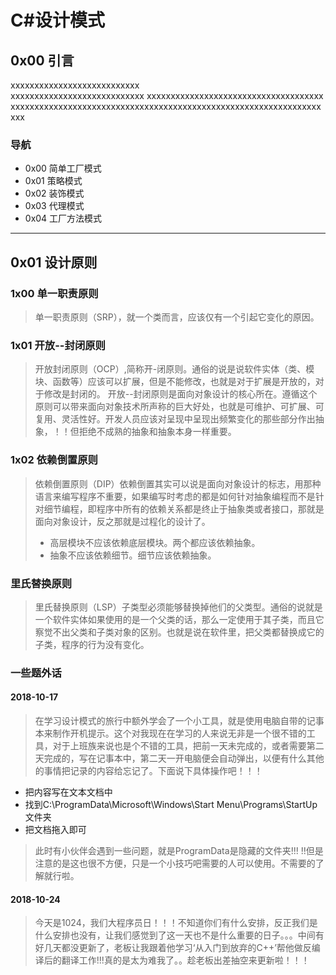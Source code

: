 # C#设计模式

## 0x00 引言  
xxxxxxxxxxxxxxxxxxxxxxxxxxx  
xxxxxxxxxxxxxxxxxxxxxxxxxxxx 
xxxxxxxxxxxxxxxxxxxxxxxxxxxxxxxxxxxxx
xxxxxxxxxxxxxxxxxxxxxxxxxxxxxxxxxxxxxxxxxxxxxxxxxxxxxxxxxxxxxxxxxxxx
### 导航  
 -	 0x00 简单工厂模式
 -	 0x01 策略模式
 -	 0x02 装饰模式 
 -	 0x03 代理模式
 -	 0x04 工厂方法模式
 ---   
## 0x01 设计原则    
### 1x00 单一职责原则    
> 单一职责原则（SRP），就一个类而言，应该仅有一个引起它变化的原因。      

### 1x01 开放--封闭原则
> 开放封闭原则（OCP）,简称开-闭原则。通俗的说是说软件实体（类、模块、函数等）应该可以扩展，但是不能修改，也就是对于扩展是开放的，对于修改是封闭的。
> 开放--封闭原则是面向对象设计的核心所在。遵循这个原则可以带来面向对象技术所声称的巨大好处，也就是可维护、可扩展、可复用、灵活性好。开发人员应该对呈现中呈现出频繁变化的那些部分作出抽象，！！但拒绝不成熟的抽象和抽象本身一样重要。  
  
### 1x02 依赖倒置原则  
> 依赖倒置原则（DIP）依赖倒置其实可以说是面向对象设计的标志，用那种语言来编写程序不重要，如果编写时考虑的都是如何针对抽象编程而不是针对细节编程，即程序中所有的依赖关系都是终止于抽象类或者接口，那就是面向对象设计，反之那就是过程化的设计了。
> + 高层模块不应该依赖底层模块。两个都应该依赖抽象。
> + 抽象不应该依赖细节。细节应该依赖抽象。  
  
### 里氏替换原则
> 里氏替换原则（LSP）子类型必须能够替换掉他们的父类型。通俗的说就是一个软件实体如果使用的是一个父类的话，那么一定使用于其子类，而且它察觉不出父类和子类对象的区别。也就是说在软件里，把父类都替换成它的子类，程序的行为没有变化。  
  
###   




### 一些题外话  
#### 2018-10-17  
>在学习设计模式的旅行中额外学会了一个小工具，就是使用电脑自带的记事本来制作开机提示。这个对我现在在学习的人来说无非是一个很不错的工具，对于上班族来说也是个不错的工具，把前一天未完成的，或者需要第二天完成的，写在记事本中，第二天一开电脑便会自动弹出，以便有什么其他的事情把记录的内容给忘记了。下面说下具体操作吧！！！      

 + 把内容写在文本文档中  
 + 找到C:\ProgramData\Microsoft\Windows\Start Menu\Programs\StartUp文件夹
 + 把文档拖入即可  
 >此时有小伙伴会遇到一些问题，就是ProgramData是隐藏的文件夹!!!
 >!!但是注意的是这也很不方便，只是一个小技巧吧需要的人可以使用。不需要的了解就行啦。  
  
#### 2018-10-24  
>今天是1024，我们大程序员日！！！不知道你们有什么安排，反正我们是什么安排也没有，让我们感觉到了这一天也不是什么重要的日子。。。中间有好几天都没更新了，老板让我跟着他学习‘从入门到放弃的C++’帮他做反编译后的翻译工作!!!真的是太为难我了。。趁老板出差抽空来更新啦！！！

	


